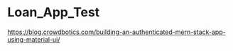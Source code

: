 # Loan_App_Test

https://blog.crowdbotics.com/building-an-authenticated-mern-stack-app-using-material-ui/
